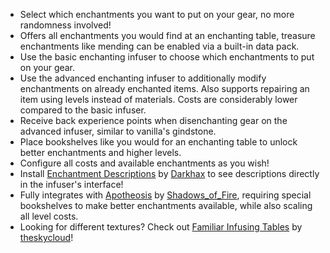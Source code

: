 + Select which enchantments you want to put on your gear, no more randomness involved!
+ Offers all enchantments you would find at an enchanting table, treasure enchantments like mending can be enabled via a built-in data pack.
+ Use the basic enchanting infuser to choose which enchantments to put on your gear.
+ Use the advanced enchanting infuser to additionally modify enchantments on already enchanted items. Also supports repairing an item using levels instead of materials. Costs are considerably lower compared to the basic infuser.
+ Receive back experience points when disenchanting gear on the advanced infuser, similar to vanilla's gindstone.
+ Place bookshelves like you would for an enchanting table to unlock better enchantments and higher levels.
+ Configure all costs and available enchantments as you wish!
+ Install [Enchantment Descriptions](https://www.curseforge.com/minecraft/mc-mods/enchantment-descriptions) by [Darkhax](https://www.curseforge.com/members/darkhaxdev) to see descriptions directly in the infuser's interface!
+ Fully integrates with [Apotheosis](https://www.curseforge.com/minecraft/mc-mods/apotheosis) by [Shadows_of_Fire](https://www.curseforge.com/members/shadows_of_fire), requiring special bookshelves to make better enchantments available, while also scaling all level costs.
+ Looking for different textures? Check out [Familiar Infusing Tables](https://www.curseforge.com/minecraft/texture-packs/familiar-infusing-tables) by [theskycloud](https://www.curseforge.com/members/theskycloud)!